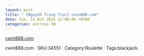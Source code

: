 ```yaml
---
layout: post
title: " [Nguyễn Trung Trực] cwin888.com"
date: Tue, 15 Oct 2024 12:00:00 +0700
categories: entries VN
---
```

[cwin888.com](https://hnue.edu.vn/uflrky)

cwin888.com · SKU:34551 · Category:Roulette · Tags:blackjack.

